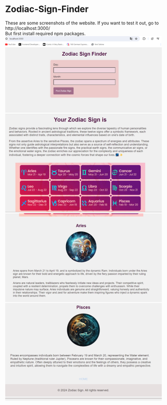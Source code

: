 # Zodiac-Sign-Finder
These are some screenshots of the website. If you want to test it out, go to http://localhost:3000/
<br>
But first install required npm packages.
![Screenshot](screenshoot1.png)
![Screenshot](screenshoot2.png)
![Screenshot](screenshoot3.png)
![Screenshot](screenshoot4.png)
